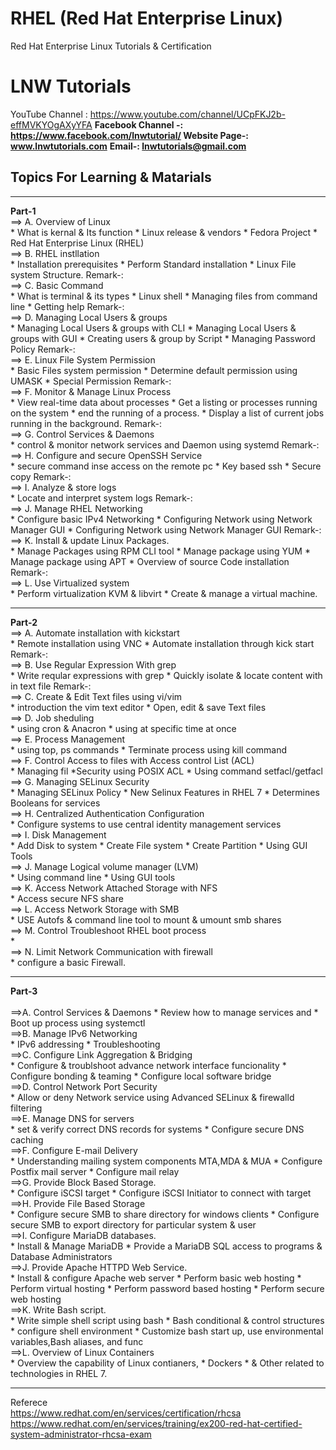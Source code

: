 # RHEL (Red Hat Enterprise Linux)
Red Hat Enterprise Linux Tutorials &amp; Certification

# LNW Tutorials
 YouTube Channel : https://www.youtube.com/channel/UCpFKJ2b-effMVKYOgAXyYFA
<strong> Facebook Channel -: https://www.facebook.com/lnwtutorial/ </strong>
<strong> Website Page-: www.lnwtutorials.com</strong>
<strong> Email-: lnwtutorials@gmail.com</strong>

## Topics For Learning &amp; Matarials
<hr><strong>Part-1</strong>
<br>==> A. Overview of Linux<br>
	* What is kernal & Its function
	* Linux release &  vendors
	* Fedora Project
	* Red Hat Enterprise Linux (RHEL)
<br>==> B. RHEL instllation<br>
	* Installation prerequisites
	* Perform Standard installation
	* Linux File system Structure.
Remark-:
<br>==> C. Basic Command<br>
	* What is terminal & its types
	* Linux shell
	* Managing files from command line
	* Getting help
Remark-:
<br>==> D. Managing Local Users & groups<br>
	* Managing Local Users & groups with CLI
	* Managing Local Users & groups with GUI
	* Creating users & group by Script
	* Managing Password Policy
Remark-:
<br>==> E. Linux File System Permission<br>
	* Basic Files system permission
	* Determine default permission using UMASK
	* Special Permission
Remark-:
<br>==> F. Monitor & Manage Linux Process<br>
	* View real-time data about processes
	* Get a listing or processes running on the system
	* end the running of a process.
	* Display a list of current jobs running in the background.
Remark-:
<br>==> G. Control Services & Daemons<br>
	* control & monitor network services and Daemon using systemd
Remark-:
<br>==> H. Configure and secure OpenSSH Service<br>
	* secure command inse access on the remote pc
	* Key based ssh
	* Secure copy
Remark-:
<br>==> I. Analyze & store logs<br>
	* Locate and interpret system logs
Remark-:
<br>==> J. Manage RHEL Networking<br>
	* Configure basic IPv4 Networking
	* Configuring Network using Network Manager GUI
	* Configuring Network using Network Manager GUI
Remark-:
<br>==> K. Install & update Linux Packages.<br>
	* Manage Packages using RPM CLI tool
	* Manage package using YUM
	* Manage package using APT
	* Overview of source Code installation
Remark-:
<br>==> L. Use Virtualized system<br>
	* Perform virtualization KVM & libvirt
	* Create & manage a virtual machine.
  
<hr><strong>Part-2</strong>
  <br>==> A. Automate installation with kickstart<br>
	* Remote installation using VNC
	* Automate installation through kick start
Remark-:
<br>==> B. Use Regular Expression With grep<br>
	* Write reqular expressions with grep
	* Quickly isolate & locate content with in text file
Remark-:
<br>==> C. Create & Edit Text files using vi/vim<br>
	* introduction the vim text editor
	* Open, edit & save Text files
<br>==> D. Job sheduling<br>
	* using cron & Anacron
	* using at specific time at once
<br>==> E. Process Management<br>
	* using top, ps commands
	* Terminate process using kill command
<br>==> F. Control Access to files with Access control List (ACL)<br>
	* Managing fil
	*Security using POSIX ACL
	* Using command setfacl/getfacl
<br>==> G. Managing SELinux Security<br>
	* Managing SELinux Policy
	* New Selinux Features in RHEL 7
	* Determines Booleans for services
<br>==> H. Centralized Authentication Configuration<br>
	* Configure systems to use central identity management services
<br>==> I. Disk Management<br>
	* Add Disk to system
	* Create File system
	* Create Partition
	* Using GUI Tools
<br>==> J. Manage Logical volume manager (LVM)<br>
	* Using command line
	* Using GUI tools
<br>==> K. Access Network Attached Storage with NFS<br>
	* Access secure NFS share
<br>==> L. Access Network Storage with SMB<br>
	* USE Autofs & command line tool to mount & umount smb shares
<br>==> M. Control Troubleshoot RHEL boot process<br>
	* 
<br>==> N. Limit Network Communication with firewall<br>
	* configure a basic Firewall.
  
  <hr> <strong>Part-3</strong><br>
<br>==>A. Control Services & Daemons
	* Review how to manage services and
	* Boot up process using systemctl
<br>==>B. Manage IPv6 Networking<br>
	* IPv6 addressing
	* Troubleshooting
<br>==>C. Configure Link Aggregation & Bridging<br>
	* Configure & troublshoot advance network interface funcionality
	* Configure bonding & teaming
	* Configure local software bridge
<br>==>D. Control Network Port Security<br>
	* Allow or deny Network service using Advanced SELinux & firewalld filtering
<br>==>E. Manage DNS for servers<br>
	* set & verify correct DNS records for systems
	* Configure secure DNS caching
<br>==>F. Configure E-mail Delivery<br>
	* Understanding mailing system components MTA,MDA & MUA
	* Configure Postfix mail server
	* Configure mail relay
<br>==>G. Provide Block Based Storage.<br>
	* Configure iSCSI target
	* Configure iSCSI Initiator to connect with target
<br>==>H. Provide File Based Storage<br>
	* Configure secure SMB to share directory for windows clients
	* Configure secure SMB to export directory for particular system & user
<br>==>I. Configure MariaDB databases.<br>
	* Install & Manage MariaDB
	* Provide a MariaDB SQL access to programs & Database Administrators
<br>==>J. Provide Apache HTTPD Web Service.<br>
	* Install & configure Apache web server
	* Perform basic web hosting
	* Perform virtual hosting
	* Perform password based hosting
	* Perform secure web hosting
<br>==>K. Write Bash script.<br>
	* Write simple shell script using bash
	* Bash conditional & control structures
	* configure shell environment
	* Customize bash start up, use environmental variables,Bash aliases, and func
<br>==>L. Overview of Linux Containers <br>
	* Overview the capability of Linux contianers,
	* Dockers
	* & Other related to technologies in RHEL 7.

---
Referece <br>
https://www.redhat.com/en/services/certification/rhcsa <br>
https://www.redhat.com/en/services/training/ex200-red-hat-certified-system-administrator-rhcsa-exam
